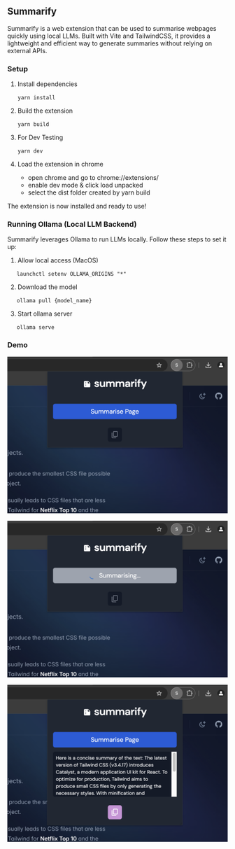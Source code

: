 ## Summarify

Summarify is a web extension that can be used to summarise webpages quickly using local LLMs. Built with Vite and TailwindCSS, it provides a lightweight and efficient way to generate summaries without relying on external APIs.

### Setup

1. Install dependencies

   ```console
   yarn install
   ```

2. Build the extension

   ```console
   yarn build
   ```

3. For Dev Testing

   ```console
   yarn dev
   ```

4. Load the extension in chrome
   - open chrome and go to chrome://extensions/
   - enable dev mode & click load unpacked
   - select the dist folder created by yarn build

The extension is now installed and ready to use!

### Running Ollama (Local LLM Backend)

Summarify leverages Ollama to run LLMs locally. Follow these steps to set it up:

1. Allow local access (MacOS)

```console
   launchctl setenv OLLAMA_ORIGINS "*"
```

2. Download the model

```console
   ollama pull {model_name}
```

3. Start ollama server

```console
   ollama serve
```

### Demo

![](https://github.com/hamsar4j/summarify/blob/main/public/screenshot_main.png)

![](https://github.com/hamsar4j/summarify/blob/main/public/screenshot_loading.png)

![](https://github.com/hamsar4j/summarify/blob/main/public/screenshot_text.png)
